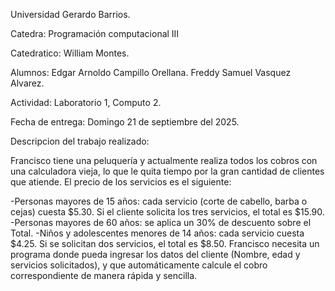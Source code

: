 Universidad Gerardo Barrios.

Catedra: Programación computacional III

Catedratico: William Montes.

Alumnos: Edgar Arnoldo Campillo Orellana.
         Freddy Samuel Vasquez Alvarez.

Actividad: Laboratorio 1, Computo 2.

Fecha de entrega: Domingo 21 de septiembre del 2025.

Descripcion del trabajo realizado:

Francisco tiene una peluquería y actualmente realiza todos los cobros con una calculadora vieja,
lo que le quita tiempo por la gran cantidad de clientes que atiende.
El precio de los servicios es el siguiente:

-Personas mayores de 15 años: cada servicio (corte de cabello, barba o cejas) 
cuesta $5.30. Si el cliente solicita los tres servicios, el total es $15.90.
-Personas mayores de 60 años: se aplica un 30% de descuento sobre el Total.
-Niños y adolescentes menores de 14 años: cada servicio cuesta $4.25. Si se solicitan dos servicios, el total es $8.50.
Francisco necesita un programa donde pueda ingresar los datos del cliente (Nombre, edad y servicios solicitados), 
y que automáticamente calcule el cobro correspondiente de manera rápida y sencilla.
